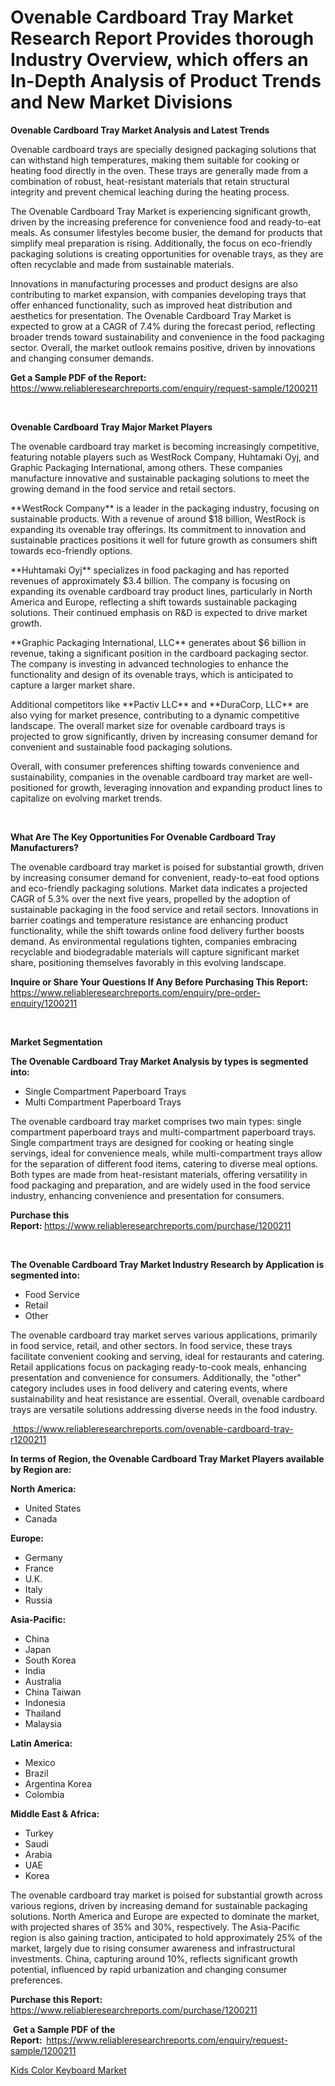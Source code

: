 <p><h1>Ovenable Cardboard Tray Market Research Report Provides thorough Industry Overview, which offers an In-Depth Analysis of Product Trends and New Market Divisions</h1></p><p><strong>Ovenable Cardboard Tray Market Analysis and Latest Trends</strong></p>
<p><p>Ovenable cardboard trays are specially designed packaging solutions that can withstand high temperatures, making them suitable for cooking or heating food directly in the oven. These trays are generally made from a combination of robust, heat-resistant materials that retain structural integrity and prevent chemical leaching during the heating process. </p><p>The Ovenable Cardboard Tray Market is experiencing significant growth, driven by the increasing preference for convenience food and ready-to-eat meals. As consumer lifestyles become busier, the demand for products that simplify meal preparation is rising. Additionally, the focus on eco-friendly packaging solutions is creating opportunities for ovenable trays, as they are often recyclable and made from sustainable materials.</p><p>Innovations in manufacturing processes and product designs are also contributing to market expansion, with companies developing trays that offer enhanced functionality, such as improved heat distribution and aesthetics for presentation. The Ovenable Cardboard Tray Market is expected to grow at a CAGR of 7.4% during the forecast period, reflecting broader trends toward sustainability and convenience in the food packaging sector. Overall, the market outlook remains positive, driven by innovations and changing consumer demands.</p></p>
<p><strong>Get a Sample PDF of the Report:&nbsp;</strong> <a href="https://www.reliableresearchreports.com/enquiry/request-sample/1200211?utm_campaign=2128&utm_medium=2&utm_source=Github&utm_content=ia&utm_term=09022025&utm_id=ovenable-cardboard-tray">https://www.reliableresearchreports.com/enquiry/request-sample/1200211</a></p>
<p>&nbsp;</p>
<p><strong>Ovenable Cardboard Tray Major Market Players</strong></p>
<p><p>The ovenable cardboard tray market is becoming increasingly competitive, featuring notable players such as WestRock Company, Huhtamaki Oyj, and Graphic Packaging International, among others. These companies manufacture innovative and sustainable packaging solutions to meet the growing demand in the food service and retail sectors.</p><p>**WestRock Company** is a leader in the packaging industry, focusing on sustainable products. With a revenue of around $18 billion, WestRock is expanding its ovenable tray offerings. Its commitment to innovation and sustainable practices positions it well for future growth as consumers shift towards eco-friendly options.</p><p>**Huhtamaki Oyj** specializes in food packaging and has reported revenues of approximately $3.4 billion. The company is focusing on expanding its ovenable cardboard tray product lines, particularly in North America and Europe, reflecting a shift towards sustainable packaging solutions. Their continued emphasis on R&D is expected to drive market growth.</p><p>**Graphic Packaging International, LLC** generates about $6 billion in revenue, taking a significant position in the cardboard packaging sector. The company is investing in advanced technologies to enhance the functionality and design of its ovenable trays, which is anticipated to capture a larger market share.</p><p>Additional competitors like **Pactiv LLC** and **DuraCorp, LLC** are also vying for market presence, contributing to a dynamic competitive landscape. The overall market size for ovenable cardboard trays is projected to grow significantly, driven by increasing consumer demand for convenient and sustainable food packaging solutions.</p><p>Overall, with consumer preferences shifting towards convenience and sustainability, companies in the ovenable cardboard tray market are well-positioned for growth, leveraging innovation and expanding product lines to capitalize on evolving market trends.</p></p>
<p>&nbsp;</p>
<p><strong>What Are The Key Opportunities For Ovenable Cardboard Tray Manufacturers?</strong></p>
<p><p>The ovenable cardboard tray market is poised for substantial growth, driven by increasing consumer demand for convenient, ready-to-eat food options and eco-friendly packaging solutions. Market data indicates a projected CAGR of 5.3% over the next five years, propelled by the adoption of sustainable packaging in the food service and retail sectors. Innovations in barrier coatings and temperature resistance are enhancing product functionality, while the shift towards online food delivery further boosts demand. As environmental regulations tighten, companies embracing recyclable and biodegradable materials will capture significant market share, positioning themselves favorably in this evolving landscape.</p></p>
<p><strong>Inquire or Share Your Questions If Any Before Purchasing This Report:</strong> <a href="https://www.reliableresearchreports.com/enquiry/pre-order-enquiry/1200211?utm_campaign=2128&utm_medium=2&utm_source=Github&utm_content=ia&utm_term=09022025&utm_id=ovenable-cardboard-tray">https://www.reliableresearchreports.com/enquiry/pre-order-enquiry/1200211</a></p>
<p>&nbsp;</p>
<p><strong>Market Segmentation</strong></p>
<p><strong>The Ovenable Cardboard Tray Market Analysis by types is segmented into:</strong></p>
<p><ul><li>Single Compartment Paperboard Trays</li><li>Multi Compartment Paperboard Trays</li></ul></p>
<p><p>The ovenable cardboard tray market comprises two main types: single compartment paperboard trays and multi-compartment paperboard trays. Single compartment trays are designed for cooking or heating single servings, ideal for convenience meals, while multi-compartment trays allow for the separation of different food items, catering to diverse meal options. Both types are made from heat-resistant materials, offering versatility in food packaging and preparation, and are widely used in the food service industry, enhancing convenience and presentation for consumers.</p></p>
<p><strong>Purchase this Report:&nbsp;</strong><a href="https://www.reliableresearchreports.com/purchase/1200211?utm_campaign=2128&utm_medium=2&utm_source=Github&utm_content=ia&utm_term=09022025&utm_id=ovenable-cardboard-tray">https://www.reliableresearchreports.com/purchase/1200211</a></p>
<p>&nbsp;</p>
<p><strong>The Ovenable Cardboard Tray Market Industry Research by Application is segmented into:</strong></p>
<p><ul><li>Food Service</li><li>Retail</li><li>Other</li></ul></p>
<p><p>The ovenable cardboard tray market serves various applications, primarily in food service, retail, and other sectors. In food service, these trays facilitate convenient cooking and serving, ideal for restaurants and catering. Retail applications focus on packaging ready-to-cook meals, enhancing presentation and convenience for consumers. Additionally, the "other" category includes uses in food delivery and catering events, where sustainability and heat resistance are essential. Overall, ovenable cardboard trays are versatile solutions addressing diverse needs in the food industry.</p></p>
<p><a href="https://www.reliableresearchreports.com/ovenable-cardboard-tray-r1200211?utm_campaign=2128&utm_medium=2&utm_source=Github&utm_content=ia&utm_term=09022025&utm_id=ovenable-cardboard-tray">&nbsp;https://www.reliableresearchreports.com/ovenable-cardboard-tray-r1200211</a></p>
<p><strong>In terms of Region, the Ovenable Cardboard Tray Market Players available by Region are:</strong></p>
<p>
    <p> <strong> North America: </strong>
        <ul>
            <li>United States</li>
            <li>Canada</li>
        </ul>
        </p> 
    <p> <strong> Europe: </strong>
        <ul>
            <li>Germany</li>
            <li>France</li>
            <li>U.K.</li>
            <li>Italy</li>
            <li>Russia</li>
        </ul>
        </p> 
    <p> <strong> Asia-Pacific: </strong>
        <ul>
            <li>China</li>
            <li>Japan</li>
            <li>South Korea</li>
            <li>India</li>
            <li>Australia</li>
            <li>China Taiwan</li>
            <li>Indonesia</li>
            <li>Thailand</li>
            <li>Malaysia</li>
        </ul>
        </p> 
    <p> <strong> Latin America: </strong>
        <ul>
            <li>Mexico</li>
            <li>Brazil</li>
            <li>Argentina Korea</li>
            <li>Colombia</li>
        </ul>
        </p> 
    <p> <strong> Middle East & Africa: </strong>
        <ul>
            <li>Turkey</li>
            <li>Saudi</li>
            <li>Arabia</li>
            <li>UAE</li>
            <li>Korea</li>
        </ul>
    </p>
    </p>
<p><p>The ovenable cardboard tray market is poised for substantial growth across various regions, driven by increasing demand for sustainable packaging solutions. North America and Europe are expected to dominate the market, with projected shares of 35% and 30%, respectively. The Asia-Pacific region is also gaining traction, anticipated to hold approximately 25% of the market, largely due to rising consumer awareness and infrastructural investments. China, capturing around 10%, reflects significant growth potential, influenced by rapid urbanization and changing consumer preferences.</p></p>
<p><strong>Purchase this Report: </strong><a href="https://www.reliableresearchreports.com/purchase/1200211?utm_campaign=2128&utm_medium=2&utm_source=Github&utm_content=ia&utm_term=09022025&utm_id=ovenable-cardboard-tray">https://www.reliableresearchreports.com/purchase/1200211</a></p>
<p>&nbsp;<strong>Get a Sample PDF of the Report:&nbsp;&nbsp;</strong><a href="https://www.reliableresearchreports.com/enquiry/request-sample/1200211?utm_campaign=2128&utm_medium=2&utm_source=Github&utm_content=ia&utm_term=09022025&utm_id=ovenable-cardboard-tray">https://www.reliableresearchreports.com/enquiry/request-sample/1200211</a></p>
<p><strong></strong></p>
<p><p><a href="https://github.com/MariaWashington76/Market-Research-Report-List-1/blob/main/kids-color-keyboard-market.md?utm_campaign=2128&utm_medium=2&utm_source=Github&utm_content=ia&utm_term=09022025&utm_id=ovenable-cardboard-tray">Kids Color Keyboard Market</a></p></p>